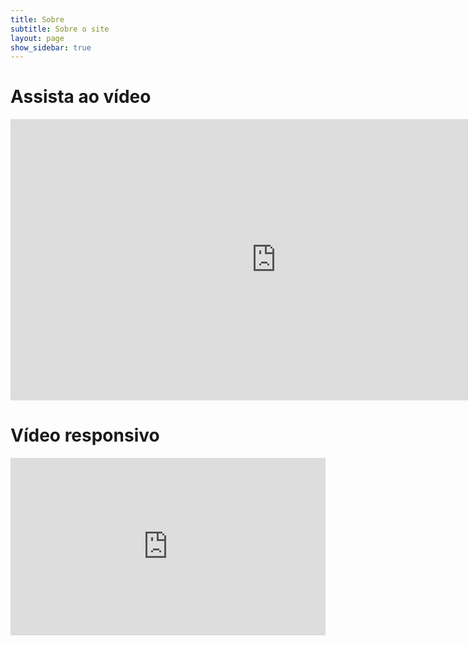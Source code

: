 ```yaml
---
title: Sobre
subtitle: Sobre o site
layout: page
show_sidebar: true
---
```


# Assista ao vídeo

<iframe width="850" height="450" src="https://www.youtube.com/embed/dhh9zcA6Xwk" frameborder="0" allow="accelerometer; autoplay; encrypted-media; gyroscope; picture-in-picture" allowfullscreen></iframe>


# Vídeo responsivo

<style>.embed-container { position: relative; padding-bottom: 56.25%; height: 0; overflow: hidden; max-width: 100%; } .embed-container iframe, .embed-container object, .embed-container embed { position: absolute; top: 0; left: 0; width: 100%; height: 100%; }</style><div class='embed-container'><iframe src='https://www.youtube.com/embed/dhh9zcA6Xwk' frameborder='0' allowfullscreen></iframe></div>